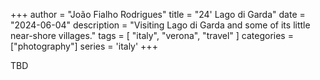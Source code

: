 +++
author = "João Fialho Rodrigues"
title = "24' Lago di Garda"
date = "2024-06-04"
description = "Visiting Lago di Garda and some of its little near-shore villages."
tags = [
    "italy", "verona", "travel"
]
categories = ["photography"]
series = 'italy'
+++

TBD